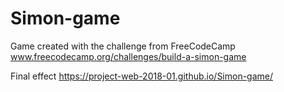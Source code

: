 # Simon-game
Game created with the challenge from FreeCodeCamp www.freecodecamp.org/challenges/build-a-simon-game


Final effect https://project-web-2018-01.github.io/Simon-game/ 
